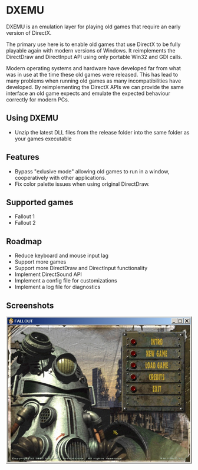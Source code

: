 # DXEMU

DXEMU is an emulation layer for playing old games that require an early version of DirectX.

The primary use here is to enable old games that use DirectX to be fully playable again with modern versions of Windows.
It reimplements the DirectDraw and DirectInput API using only portable Win32 and GDI calls.

Modern operating systems and hardware have developed far from what was in use at the time these old games were released.
This has lead to many problems when running old games as many incompatibilities have developed.
By reimplementing the DirectX APIs we can provide the same interface an old game expects and emulate the expected behaviour correctly for modern PCs.


## Using DXEMU

- Unzip the latest DLL files from the release folder into the same folder as your games executable


## Features

- Bypass "exlusive mode" allowing old games to run in a window, cooperatively with other applications.
- Fix color palette issues when using original DirectDraw.


## Supported games

- Fallout 1
- Fallout 2


## Roadmap

- Reduce keyboard and mouse input lag
- Support more games
- Support more DirectDraw and DirectInput functionality
- Implement DirectSound API
- Implement a config file for customizations
- Implement a log file for diagnostics


## Screenshots

![](screenshots/fallout.jpg?raw=true "Fallout 1")
